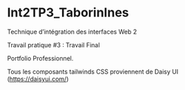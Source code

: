 # Int2TP3_TaborinInes

Technique d’intégration des interfaces Web 2

Travail pratique #3 : Travail Final

Portfolio Professionnel.

Tous les composants tailwinds CSS proviennent de Daisy UI (https://daisyui.com/)

